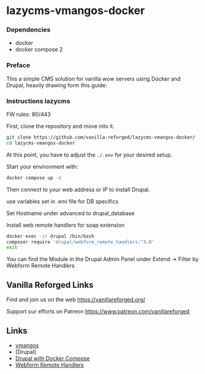 # lazycms-vmangos-docker

### Dependencies

+ docker
+ docker compose 2

### Preface

This a simple CMS solution for vanilla wow servers using Docker and Drupal, heavily drawing form this guide:

### Instructions lazycms

FW rules: 80/443

First, clone the repository and move into it.

```sh
git clone https://github.com/vanilla-reforged/lazycms-vmangos-docker/
cd lazycms-vmangos-docker
```
At this point, you have to adjust the `./.env` for your desired setup.

Start your environment with:

```sh
docker compose up -d
```

Then connect to your web address or IP to install Drupal.

use variables set in .env file for DB specifics

Set Hostname under advanced to drupal_database

Install web remote handlers for soap extension

```sh
docker exec -it drupal /bin/bash
composer require 'drupal/webform_remote_handlers:^3.0'
exit
```

You can find the Module in the Drupal Admin Panel under Extend -> Filter by Webform Remote Handlers

## Vanilla Reforged Links

Find and join us on the web https://vanillareforged.org/

Support our efforts on Patreon https://www.patreon.com/vanillareforged

## Links

- [vmangos](https://github.com/vmangos/core)
- [Drupal]
- [Drupal with Docker Compose](https://www.digitalocean.com/community/tutorials/how-to-install-drupal-with-docker-compose)
- [Webform Remote Handlers](https://www.drupal.org/project/webform_remote_handlers)

